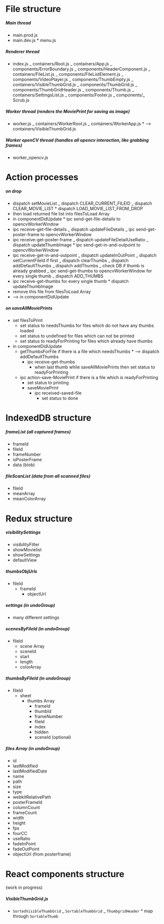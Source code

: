 # File structure

##### Main thread

- main.prod.js
- main.dev.js \* menu.js

##### Renderer thread

- index.js
  _ containers/Root.js
  _ containers/App.js
  _ components/ErrorBoundary.js
  _ components/HeaderComponent.js
  _ containers/FileList.js
  _ components/FileListElement.js
  _ components/VideoPlayer.js
  _ components/ThumbEmpty.js
  _ containers/VisibleThumbGrid.js
  _ components/ThumbGrid.js
  _ components/ThumbGridHeader.js
  _ components/Thumb.js
  _ containers/SettingsList.js
  _ components/Footer.js
  _ components/_ Scrub.js

##### Worker thread (renders the MoviePrint for saving as image)

- worker.js
  _ containers/WorkerRoot.js
  _ containers/WorkerApp.js \* --> containers/VisibleThumbGrid.js

##### Worker openCV thread (handles all opencv interaction, like grabbing frames)

- worker_opencv.js

# Action processes

##### on drop

- dispatch setMovieList
  _ dispatch CLEAR_CURRENT_FILEID
  _ dispatch CLEAR_MOVIE_LIST \* dispatch LOAD_MOVIE_LIST_FROM_DROP
- then load returned file list into filesToLoad Array
- in componentDidUpdate \* ipc send-get-file-details to opencvWorkerWindow
- ipc receive-get-file-details
  _ dispatch updateFileDetails
  _ ipc send-get-poster-frame to opencvWorkerWindow
- ipc receive-get-poster-frame
  _ dispatch updateFileDetailUseRatio
  _ dispatch updateThumbImage \* ipc send-get-in-and-outpoint to opencvWorkerWindow
- ipc receive-get-in-and-outpoint
  _ dispatch updateInOutPoint
  _ dispatch setCurrentFileId if first
  _ dispatch clearThumbs
  _ dispatch addDefaultThumbs
  _ dispatch addThumbs
  _ check DB if thumb is already grabbed
  _ ipc send-get-thumbs to opencvWorkerWindow for every single thumb
  _ dispatch ADD_THUMBS
- ipc receive-get-thumbs for every single thumb \* dispatch updateThumbImage
- remove this file from filesToLoad Array
- --> in componentDidUpdate

##### on saveAllMoviePrints

- set filesToPrint
  - set status to needsThumbs for files which do not have any thumbs loaded
  - set status to undefined for files which can not be printed
  - set status to readyForPrinting for files which already have thumbs
- in componentDidUpdate
  - getThumbsForFile if there is a file which needsThumbs \* --> dispatch addDefaultThumbs
    - ipc receive-get-thumbs
      - when last thumb while saveAllMoviePrints then set status to readyForPrinting
  - ipc action-save-MoviePrint if there is a file which is readyForPrinting
    - set status to printing
    - saveMoviePrint
      - ipc received-saved-file
        - set status to done

# IndexedDB structure

##### frameList (all captured frames)

- frameId
- fileId
- frameNumber
- isPosterFrame
- data (blob)

##### fileScanList (data from all scanned files)

- fileId
- meanArray
- meanColorArray

# Redux structure

##### visibilitySettings

- visibilityFilter
- showMovielist
- showSettings
- defaultView

##### thumbsObjUrls

- fileId
  - frameId
    - objectUrl

##### settings (in undoGroup)

- many different settings

##### scenesByFileId (in undoGroup)

- fileId
  - scene Array
  - sceneId
  - start
  - length
  - colorArray

##### thumbsByFileId (in undoGroup)

- fileId
  - sheet
    - thumbs Array
      - frameId
      - thumbId
      - frameNumber
      - fileId
      - index
      - hidden
      - sceneId (optional)

##### files Array (in undoGroup)

- id
- lastModified
- lastModifiedDate
- name
- path
- size
- type
- webkitRelativePath
- posterFrameId
- columnCount
- frameCount
- width
- height
- fps
- fourCC
- useRatio
- fadeInPoint
- fadeOutPoint
- objectUrl (from posterframe)

# React components structure

(work in progress)

##### VisibleThumbGrid.js

- `SortedVisibleThumbGrid`
  _ `SortableThumbGrid`
  _ `ThumbgridHeader` \* map through `SortableThumb`

